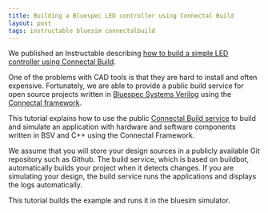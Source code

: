 ```yaml
---
title: Building a Bluespec LED controller using Connectal Build
layout: post
tags: instructable bluesim connectalbuild
---
```


We published an Instructable describing [how to build a simple LED
controller using Connectal
Build](http://www.instructables.com/id/Building-a-Bluespec-LED-controller-using-Connectal/).

One of the problems with CAD tools is that they are hard to install
and often expensive. Fortunately, we are able to provide a public
build service for open source projects written in [Bluespec Systems
Verilog](http://www.bluespec.com) using the [Connectal
framework](http://github.com/cambridgehackers/connectal).

This tutorial explains how to use the public [Connectal Build
service](https://connectablbuild.qrclab.com) to build and simulate an
application with hardware and software components written in BSV and
C++ using the Connectal Framework.

We assume that you will store your design sources in a publicly
available Git repository such as Github. The build service, which is
based on buildbot, automatically builds your project when it detects
changes. If you are simulating your design, the build service runs the
applications and displays the logs automatically.

This tutorial builds the example and runs it in the bluesim simulator.
